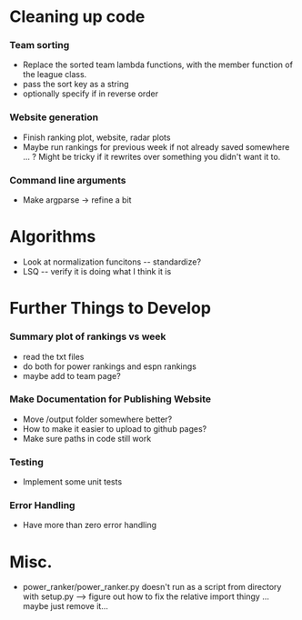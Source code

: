 # Cleaning up code
### Team sorting
- Replace the sorted team lambda functions, with the member function of the league class.
- pass the sort key as a string
- optionally specify if in reverse order

### Website generation
- Finish ranking plot, website, radar plots
- Maybe run rankings for previous week if not already saved somewhere ... ? Might be tricky if it rewrites over something you didn't want it to.

### Command line arguments
- Make argparse -> refine a bit

# Algorithms
- Look at normalization funcitons -- standardize?
- LSQ -- verify it is doing what I think it is


# Further Things to Develop

### Summary plot of rankings vs week
- read the txt files
- do both for power rankings and espn rankings
- maybe add to team page?

### Make Documentation for Publishing Website
- Move /output folder somewhere better? 
- How to make it easier to upload to github pages?
- Make sure paths in code still work

### Testing
- Implement some unit tests

### Error Handling
- Have more than zero error handling

# Misc.
- power_ranker/power_ranker.py doesn't run as a script from directory with setup.py --> figure out how to fix the relative import thingy ... maybe just remove it...
